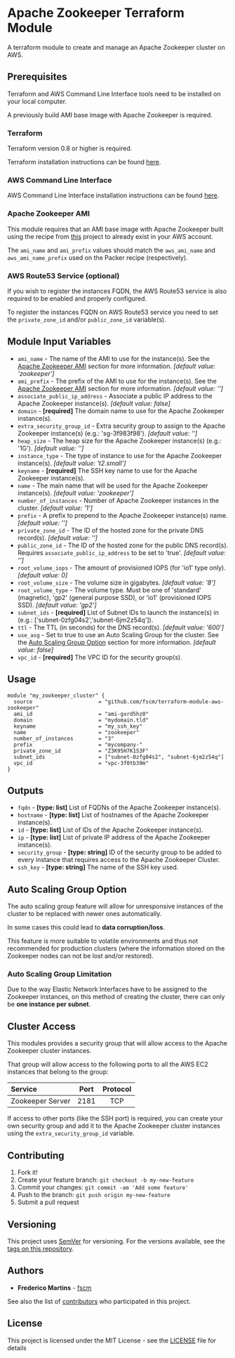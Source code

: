 # Apache Zookeeper Terraform Module

A terraform module to create and manage an Apache Zookeeper cluster on AWS.

## Prerequisites

Terraform and AWS Command Line Interface tools need to be installed on your
local computer.

A previously build AMI base image with Apache Zookeeper is required.

### Terraform

Terraform version 0.8 or higher is required.

Terraform installation instructions can be found
[here](https://www.terraform.io/intro/getting-started/install.html).

### AWS Command Line Interface

AWS Command Line Interface installation instructions can be found [here](http://docs.aws.amazon.com/cli/latest/userguide/installing.html).

### Apache Zookeeper AMI

This module requires that an AMI base image with Apache Zookeeper built using
the recipe from [this](https://github.com/fscm/packer-aws-zookeeper) project
to already exist in your AWS account.

The `ami_name` and `ami_prefix` values should match the `aws_ami_name` and
`aws_ami_name_prefix` used on the Packer recipe (respectively).

### AWS Route53 Service (optional)

If you wish to register the instances FQDN, the AWS Route53 service is also
required to be enabled and properly configured.

To register the instances FQDN on AWS Route53 service you need to set the
`private_zone_id` and/or `public_zone_id` variable(s).

## Module Input Variables

- `ami_name` - The name of the AMI to use for the instance(s). See the [Apache Zookeeper AMI](#apache-zookeeper-ami) section for more information. *[default value: 'zookeeper']*
- `ami_prefix` - The prefix of the AMI to use for the instance(s). See the [Apache Zookeeper AMI](#apache-zookeeper-ami) section for more information. *[default value: '']*
- `associate_public_ip_address` - Associate a public IP address to the Apache Zookeeper instance(s). *[default value: false]*
- `domain` - **[required]** The domain name to use for the Apache Zookeeper instance(s).
- `extra_security_group_id` - Extra security group to assign to the Apache Zookeeper instance(s) (e.g.: 'sg-3f983f98'). *[default value: '']*
- `heap_size` - The heap size for the Apache Zookeeper instance(s) (e.g.: '1G'). *[default value: '']*
- `instance_type` - The type of instance to use for the Apache Zookeeper instance(s). *[default value: 't2.small']*
- `keyname` - **[required]** The SSH key name to use for the Apache Zookeeper instance(s).
- `name` - The main name that will be used for the Apache Zookeeper instance(s). *[default value: 'zookeeper']*
- `number_of_instances` - Number of Apache Zookeeper instances in the cluster. *[default value: '1']*
- `prefix` - A prefix to prepend to the Apache Zookeeper instance(s) name. *[default value: '']*
- `private_zone_id` - The ID of the hosted zone for the private DNS record(s). *[default value: '']*
- `public_zone_id` - The ID of the hosted zone for the public DNS record(s). Requires `associate_public_ip_address` to be set to 'true'. *[default value: '']*
- `root_volume_iops` - The amount of provisioned IOPS (for 'io1' type only). *[default value: 0]*
- `root_volume_size` - The volume size in gigabytes. *[default value: '8']*
- `root_volume_type` - The volume type. Must be one of 'standard' (magnetic), 'gp2' (general purpose SSD), or 'io1' (provisioned IOPS SSD). *[default value: 'gp2']*
- `subnet_ids` - **[required]** List of Subnet IDs to launch the instance(s) in (e.g.: ['subnet-0zfg04s2','subnet-6jm2z54q']).
- `ttl` - The TTL (in seconds) for the DNS record(s). *[default value: '600']*
- `use_asg` - Set to true to use an Auto Scaling Group for the cluster. See the [Auto Scaling Group Option](#auto-scaling-group-option) section for more information. *[default value: false]*
- `vpc_id` - **[required]** The VPC ID for the security group(s).

## Usage

```hcl
module "my_zookeeper_cluster" {
  source                     = "github.com/fscm/terraform-module-aws-zookeeper"
  ami_id                     = "ami-gxrd5hz0"
  domain                     = "mydomain.tld"
  keyname                    = "my_ssh_key"
  name                       = "zookeeper"
  number_of_instances        = "3"
  prefix                     = "mycompany-"
  private_zone_id            = "Z3K95H7K1S3F"
  subnet_ids                 = ["subnet-0zfg04s2", "subnet-6jm2z54q"]
  vpc_id                     = "vpc-3f0tb39m"
}
```

## Outputs

- `fqdn` - **[type: list]** List of FQDNs of the Apache Zookeeper instance(s).
- `hostname` - **[type: list]** List of hostnames of the Apache Zookeeper instance(s).
- `id` - **[type: list]** List of IDs of the Apache Zookeeper instance(s).
- `ip` - **[type: list]** List of private IP address of the Apache Zookeeper instance(s).
- `security_group` - **[type: string]** ID of the security group to be added to every instance that requires access to the Apache Zookeeper Cluster.
- `ssh_key` - **[type: string]** The name of the SSH key used.

## Auto Scaling Group Option

The auto scaling group feature will allow for unresponsive instances of the
cluster to be replaced with newer ones automatically.

In some cases this could lead to **data corruption/loss**.

This feature is more suitable to volatile environments and thus not recommended
for production clusters (where the information stored on the Zookeeper nodes
can not be lost and/or restored).

### Auto Scaling Group Limitation

Due to the way Elastic Network Interfaces have to be assigned to the Zookeeper
instances, on this method of creating the cluster, there can only be **one
instance per subnet**.

## Cluster Access

This modules provides a security group that will allow access to the Apache
Zookeeper cluster instances.

That group will allow access to the following ports to all the AWS EC2
instances that belong to the group:

| Service                 | Port   | Protocol |
|:------------------------|:------:|:--------:|
| Zookeeper Server        | 2181   |    TCP   |

If access to other ports (like the SSH port) is required, you can create your
own security group and add it to the Apache Zookeeper cluster instances using
the `extra_security_group_id` variable.

## Contributing

1. Fork it!
2. Create your feature branch: `git checkout -b my-new-feature`
3. Commit your changes: `git commit -am 'Add some feature'`
4. Push to the branch: `git push origin my-new-feature`
5. Submit a pull request

## Versioning

This project uses [SemVer](http://semver.org/) for versioning. For the versions
available, see the [tags on this repository](https://github.com/fscm/terraform-module-aws-zookeeper/tags).

## Authors

* **Frederico Martins** - [fscm](https://github.com/fscm)

See also the list of [contributors](https://github.com/fscm/terraform-module-aws-zookeeper/contributors)
who participated in this project.

## License

This project is licensed under the MIT License - see the [LICENSE](LICENSE)
file for details
